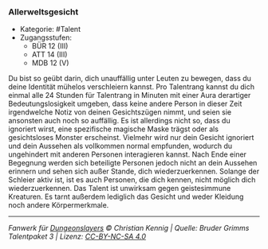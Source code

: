 <!---
Dies ist ein Fanwerk für DUNGEONSLAYERS © von Christian Kennig

Quellen:      [Bruder Grimms Talentpaket 3](https://www.f-space.de/ds4/downloads.html)
              [Talentbeschreibungen](https://www.f-space.de/ds4/tools-talentcards.html)
License:      [CC-BY-NC-SA 4.0](https://creativecommons.org/licenses/by-nc-sa/4.0/deed.de)
Richtlinien:  [Fanwerkrichtlinien](https://www.dungeonslayers.net/fanwerk-richtlinien/)
Autor:        Zauberlehrling
-->

### Allerweltsgesicht

- Kategorie: #Talent
- Zugangsstufen:
  - BÜR 12 (III)
  - ATT 14 (III)
  - MDB 12 (V)

Du bist so geübt darin, dich unauffällig unter Leuten zu bewegen, dass du deine Identität mühelos verschleiern kannst. Pro Talentrang kannst du dich einmal alle 24 Stunden für Talentrang in Minuten mit einer Aura derartiger Bedeutungslosigkeit umgeben, dass keine andere Person in dieser Zeit irgendwelche Notiz von deinen Gesichtszügen nimmt, und seien sie ansonsten auch noch so auffällig. Es ist allerdings nicht so, dass du ignoriert wirst, eine spezifische magische Maske trägst oder als gesichtsloses Monster erscheinst. Vielmehr wird nur dein Gesicht ignoriert und dein Aussehen als vollkommen normal empfunden, wodurch du ungehindert mit anderen Personen interagieren kannst. Nach Ende einer Begegnung werden sich beteiligte Personen jedoch nicht an dein Aussehen erinnern und sehen sich außer Stande, dich wiederzuerkennen. Solange der Schleier aktiv ist, ist es auch Personen, die dich kennen, nicht möglich dich wiederzuerkennen. Das Talent ist unwirksam gegen geistesimmune Kreaturen. Es tarnt außerdem lediglich das Gesicht und weder Kleidung noch andere Körpermerkmale.

---

_Fanwerk für [Dungeonslayers](https://www.dungeonslayers.net/) © Christian Kennig | Quelle: Bruder Grimms Talentpaket 3 | Lizenz: [CC-BY-NC-SA 4.0](https://creativecommons.org/licenses/by-nc-sa/4.0/deed.de)_

